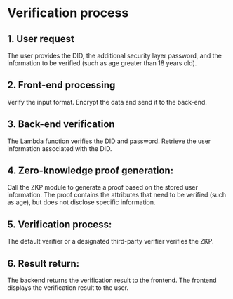 # Verification process

## 1. User request

The user provides the DID, the additional security layer password, and the information to be verified (such as age greater than 18 years old).

## 2. Front-end processing

Verify the input format. Encrypt the data and send it to the back-end.

## 3. Back-end verification

The Lambda function verifies the DID and password. Retrieve the user information associated with the DID.

## 4. Zero-knowledge proof generation:

Call the ZKP module to generate a proof based on the stored user information. The proof contains the attributes that need to be verified (such as age), but does not disclose specific information.

## 5. Verification process:

The default verifier or a designated third-party verifier verifies the ZKP.

## 6. Result return:

The backend returns the verification result to the frontend. The frontend displays the verification result to the user.
